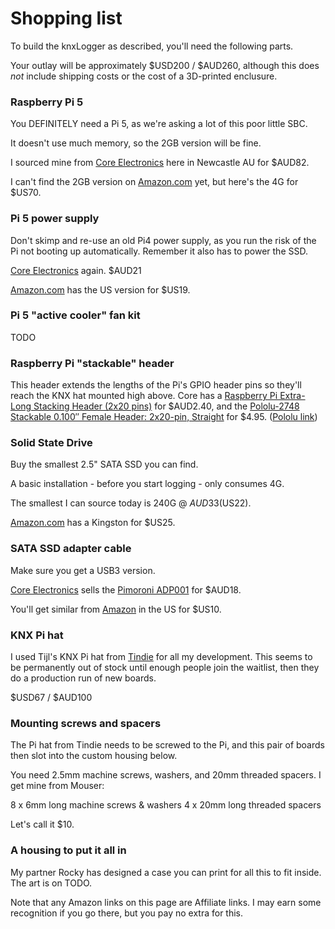 # Shopping list

To build the knxLogger as described, you'll need the following parts.

Your outlay will be approximately $USD200 / $AUD260, although this does _not_ include shipping costs or the cost of a 3D-printed enclusure.

### Raspberry Pi 5

You DEFINITELY need a Pi 5, as we're asking a lot of this poor little SBC.

It doesn't use much memory, so the 2GB version will be fine.

I sourced mine from [Core Electronics](https://core-electronics.com.au/raspberry-pi-5-model-b-2gb.html) here in Newcastle AU for $AUD82.

I can't find the 2GB version on [Amazon.com](https://amzn.to/4e2eQiR) yet, but here's the 4G for $US70.

### Pi 5 power supply

Don't skimp and re-use an old Pi4 power supply, as you run the risk of the Pi not booting up automatically. Remember it also has to power the SSD.

[Core Electronics](https://core-electronics.com.au/raspberry-pi-5-power-supply-usb-c-pd-27w-white.html) again. $AUD21

[Amazon.com](https://amzn.to/3AGWUvP) has the US version for $US19.

### Pi 5 "active cooler" fan kit

TODO

### Raspberry Pi "stackable" header

This header extends the lengths of the Pi's GPIO header pins so they'll reach the KNX hat mounted high above.
Core has a [Raspberry Pi Extra-Long Stacking Header (2x20 pins)](https://core-electronics.com.au/stacking-2x20.html) for $AUD2.40, and the [Pololu-2748 Stackable 0.100″ Female Header: 2x20-pin, Straight](https://core-electronics.com.au/stackable-0-100-female-header-2x20-pin-straight.html) for $4.95. ([Pololu link](https://www.pololu.com/product/2748))

### Solid State Drive

Buy the smallest 2.5" SATA SSD you can find.

A basic installation - before you start logging - only consumes 4G.

The smallest I can source today is 240G @ $AUD33 ($US22).

[Amazon.com](https://amzn.to/3YYApg4) has a Kingston for $US25.

### SATA SSD adapter cable

Make sure you get a USB3 version.

[Core Electronics](https://core-electronics.com.au/pimoroni-sata-hard-drive-to-usb-adapter.html) sells the [Pimoroni ADP001](https://shop.pimoroni.com/products/sata-hard-drive-to-usb-adapter?variant=14241654983) for $AUD18.

You'll get similar from [Amazon](https://amzn.to/3AJnPr3) in the US for $US10.

### KNX Pi hat

I used Tijl's KNX Pi hat from [Tindie](https://www.tindie.com/products/cpu20/knx-raspberry-pi-hat/) for all my development. This seems to be permanently out of stock until enough people join the waitlist, then they do a production run of new boards.

$USD67 / $AUD100

### Mounting screws and spacers

The Pi hat from Tindie needs to be screwed to the Pi, and this pair of boards then slot into the custom housing below.

You need 2.5mm machine screws, washers, and 20mm threaded spacers. I get mine from Mouser:

8 x 6mm long machine screws & washers
4 x 20mm long threaded spacers

Let's call it $10.

### A housing to put it all in

My partner Rocky has designed a case you can print for all this to fit inside. The art is on TODO.


Note that any Amazon links on this page are Affiliate links. I may earn some recognition if you go there, but you pay no extra for this.
